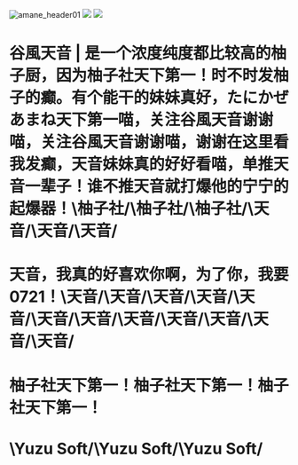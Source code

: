 ![amane_header01](https://user-images.githubusercontent.com/49985975/215312995-8e547670-a7c8-438c-ab86-706ae14d414b.png)
![](https://xgjalbum.oss-cn-hangzhou.aliyuncs.com/43cb7c243eab49d55b481gb8/2FFCE606-9FAA-11ED-86A5-C03EBA168291.png)
![](https://xgjalbum.oss-cn-hangzhou.aliyuncs.com/43cb7c243eab49d55b481gb8/5CA9A039-9FAA-11ED-BFBF-C03EBA168291.png)

# 谷風天音 | 是一个浓度纯度都比较高的柚子厨，因为柚子社天下第一！时不时发柚子的癫。有个能干的妹妹真好，たにかぜ あまね天下第一喵，关注谷風天音谢谢喵，关注谷風天音谢谢喵，谢谢在这里看我发癫，天音妹妹真的好好看喵，单推天音一辈子！谁不推天音就打爆他的宁宁的起爆器！\柚子社/\柚子社/\柚子社/\天音/\天音/\天音/
# 天音，我真的好喜欢你啊，为了你，我要 0721！\天音/\天音/\天音/\天音/\天音/\天音/\天音/\天音/\天音/\天音/\天音/\天音/
# 柚子社天下第一！柚子社天下第一！柚子社天下第一！
# \Yuzu Soft/\Yuzu Soft/\Yuzu Soft/

